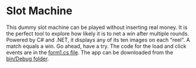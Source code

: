 # Slot Machine

This dummy slot machine can be played without inserting real money. It is the perfect tool to explore how likely it is to net a win after multiple rounds. Powered by C# and .NET, it displays any of its ten images on each “reel”. A match equals a win. Go ahead, have a try.
The code for the load and click events are in the [form1.cs file](https://github.com/leahscode/Slot-machine/form1.cs). The app can be downloaded from the [bin/Debug folder](https://github.com/leahscode/Slot-machine/bin/Debug/SlotMachineLS.exe).
